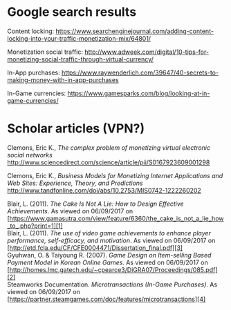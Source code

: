 # Google search results

Content locking: https://www.searchenginejournal.com/adding-content-locking-into-your-traffic-monetization-mix/64801/

Monetization social traffic:
http://www.adweek.com/digital/10-tips-for-monetizing-social-traffic-through-virtual-currency/

In-App purchases:
https://www.raywenderlich.com/39647/40-secrets-to-making-money-with-in-app-purchases

In-Game currencies:
https://www.gamesparks.com/blog/looking-at-in-game-currencies/

# Scholar articles (VPN?)
Clemons, Eric K., *The complex problem of monetizing virtual electronic social networks*
http://www.sciencedirect.com/science/article/pii/S0167923609001298

Clemons, Eric K., *Business Models for Monetizing Internet Applications and Web Sites: Experience, Theory, and Predictions*
http://www.tandfonline.com/doi/abs/10.2753/MIS0742-1222260202


Blair, L. (2011). *The Cake Is Not A Lie: How to Design Effective Achievements*. As viewed on 06/09/2017 on [https://www.gamasutra.com/view/feature/6360/the_cake_is_not_a_lie_how_to_.php?print=1][1]  
Blair, L. (2011). *The use of video game achievements to enhance player performance, self-efficacy, and motivation*. As viewed on 06/09/2017 on [http://etd.fcla.edu/CF/CFE0004471/Dissertation_final.pdf][3]  
Gyuhwan, O. & Taiyoung R. (2007). *Game Design on Item-selling Based Payment Model in
Korean Online Games*. As viewed on 06/09/2017 on [http://homes.lmc.gatech.edu/~cpearce3/DiGRA07/Proceedings/085.pdf][2]  
Steamworks Documentation. *Microtransactions (In-Game Purchases)*. As viewed on 06/09/2017 on [https://partner.steamgames.com/doc/features/microtransactions][4]

[1]: https://www.gamasutra.com/view/feature/6360/the_cake_is_not_a_lie_how_to_.php?print=1
[2]: http://homes.lmc.gatech.edu/~cpearce3/DiGRA07/Proceedings/085.pdf
[3]: http://etd.fcla.edu/CF/CFE0004471/Dissertation_final.pdf
[4]: https://partner.steamgames.com/doc/features/microtransactions
